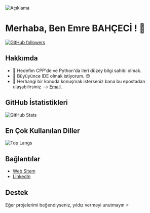 ![Açıklama](https://media4.giphy.com/media/v1.Y2lkPTc5MGI3NjExM2w0aHlqMXV1ZGtoZTBiZmZzcG5jcGNrbHRtZjc1czV3NXJ5OXB2bSZlcD12MV9pbnRlcm5hbF9naWZfYnlfaWQmY3Q9Zw/84SFZf1BKgzeny1WxQ/giphy.webp)
# Merhaba, Ben Emre BAHÇECİ ! 👋

[![GitHub followers](https://img.shields.io/github/followers/EmreBHCC?label=Follow&style=social)](https://github.com/EmreBHCC)

## Hakkımda
- 🚀 Hedefim CPP'de ve Python'da ileri düzey bilgi sahibi olmak.
- 🌱 Büyüyünce IDE olmak istiyorum. 😊
- 💬 Herhangi bir konuda konuşmak isterseniz bana bu epostadan ulaşabilirsiniz --> [Email](mailto:emrebahceci38@gmail.com).

## GitHub İstatistikleri

![GitHub Stats](https://github-readme-stats.vercel.app/api?username=EmreBHCC&show_icons=true&theme=radical)

## En Çok Kullanılan Diller

![Top Langs](https://github-readme-stats.vercel.app/api/top-langs/?username=EmreBHCC&layout=compact&theme=radical)

## Bağlantılar
- [Web Sitem](https://emrebahceci.com)
- [LinkedIn](https://www.linkedin.com/in/emrebahceci)

<!--
## Öne Çıkan Projeler
- [Proje Adı](https://github.com/YourUsername/ProjectName): Proje açıklaması.
- [Proje Adı](https://github.com/YourUsername/ProjectName): Proje açıklaması.
-->



## Destek
Eğer projelerimi beğendiyseniz, yıldız vermeyi unutmayın ⭐️

